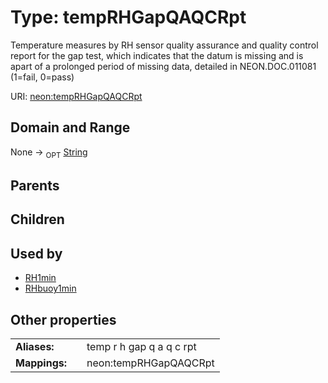 
# Type: tempRHGapQAQCRpt


Temperature measures by RH sensor quality assurance and quality control report for the gap test, which indicates that the datum is missing and is apart of a prolonged period of missing data, detailed in NEON.DOC.011081 (1=fail, 0=pass)

URI: [neon:tempRHGapQAQCRpt](https://data.neonscience.org/tempRHGapQAQCRpt)


## Domain and Range

None ->  <sub>OPT</sub> [String](types/String.md)

## Parents


## Children


## Used by

 * [RH1min](RH1min.md)
 * [RHbuoy1min](RHbuoy1min.md)

## Other properties

|  |  |  |
| --- | --- | --- |
| **Aliases:** | | temp r h gap q a q c rpt |
| **Mappings:** | | neon:tempRHGapQAQCRpt |


